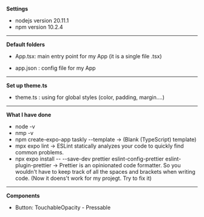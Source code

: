 **Settings**
- nodejs version 20.11.1
- npm version 10.2.4

********************************

**Default folders**

- App.tsx: main entry point for my App (it is a single file .tsx)

- app.json : config file for my App

********************************
**Set up theme.ts**
- theme.ts : using for global styles (color, padding, margin....)

********************************

**What I have done**
- node -v
- nmp -v
- npm create-expo-app taskly --template -> (Blank (TypeScript) template)
- mpx expo lint -> ESLint statically analyzes your code to quickly find common problems.
- npx expo install -- --save-dev prettier eslint-config-prettier eslint-plugin-prettier -> Prettier is an opinionated code formatter. So you wouldn't have to keep track of all the spaces and brackets when writing code. (Now it doens't work for my projegt. Try to fix it)

********************************

**Components**

- Button: TouchableOpacity - Pressable